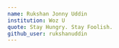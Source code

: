 ```yaml
---
name: Rukshan Jonny Uddin
institution: Woz U
quote: Stay Hungry. Stay Foolish.
github_user: rukshanuddin
---
```


